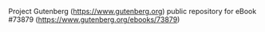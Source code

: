 Project Gutenberg (https://www.gutenberg.org) public repository for eBook #73879 (https://www.gutenberg.org/ebooks/73879)
